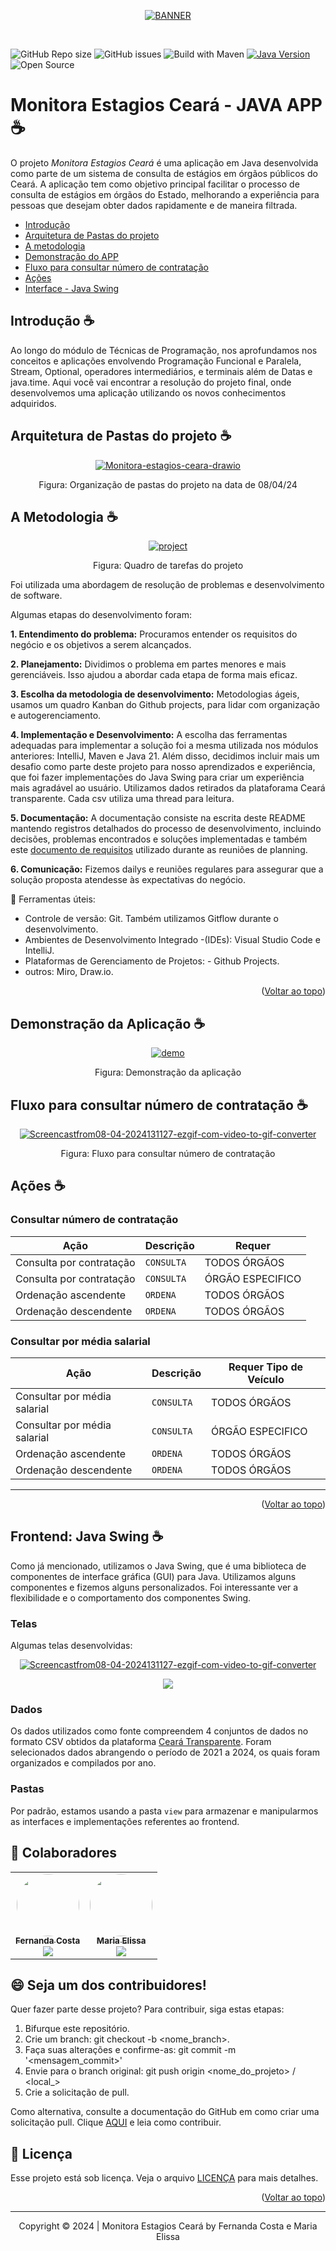 <a name="readme-top"></a>

<p align="center">
   <a href="https://ibb.co/5x8R7VV"><img src="src/main/java/com/monitora/estagio/ceara/resources/img/banner.png" alt="BANNER" border="0"></a>
</p>
&nbsp;


![GitHub Repo size](https://img.shields.io/github/repo-size/fernandacostads/monitora-estagios-ceara)
![GitHub issues](https://img.shields.io/github/issues/fernandacostads/monitora-estagios-ceara)
![Build with Maven](https://img.shields.io/badge/Build%20with-Maven-brightblue)
[![Java Version](https://img.shields.io/badge/Java-21-red)](https://docs.oracle.com/javase/21/docs/api/)
![Open Source](https://img.shields.io/badge/Open%20Source-Yes-green)


# Monitora Estagios Ceará - JAVA APP ☕
O projeto *Monitora Estagios Ceará* é uma aplicação em Java desenvolvida como parte de um sistema de consulta de estágios em órgãos públicos do Ceará. A aplicação tem como objetivo principal facilitar o processo de consulta de estágios em órgãos do Estado, melhorando a experiência para pessoas que desejam obter dados rapidamente e de maneira filtrada.

- <a href="#intro">Introdução</a>
- <a href="#arq">Arquitetura de Pastas do projeto</a>
- <a href="#meto">A metodologia</a>
- <a href="#demo">Demonstração do APP</a>
- <a href="#fluxo">Fluxo para consultar número de contratação</a>
- <a href="#acao">Ações</a>
- <a href="#front">Interface - Java Swing</a>


## Introdução ☕
<a name="intro"></a>
Ao longo do módulo de Técnicas de Programação, nos aprofundamos nos conceitos e aplicações envolvendo Programação Funcional e Paralela, Stream, Optional, operadores intermediários, e terminais além de Datas e java.time.
Aqui você vai encontrar a resolução do projeto final, onde desenvolvemos uma aplicação utilizando os novos conhecimentos adquiridos.

## Arquitetura de Pastas do projeto ☕
<a name="arq"></a>
<p align="center">
   <a href="https://ibb.co/5kTD1x9"><img src="src/main/java/com/monitora/estagio/ceara/resources/img/Monitora-estagios-ceara.drawio.png" alt="Monitora-estagios-ceara-drawio"></a>
</p>
<p align="center"> Figura: Organização de pastas do projeto na data de 08/04/24</p>

## A Metodologia ☕
<a name="meto"></a>

<p align="center">
   <a href="https://ibb.co/NZJjLQs"><img src="https://i.ibb.co/bzCBrqP/project.gif" alt="project" border="0"></a>
</p>

<p align="center"> Figura: Quadro de tarefas do projeto</p>

Foi utilizada uma abordagem de resolução de problemas e desenvolvimento de software.

Algumas etapas do desenvolvimento foram:

**1. Entendimento do problema:** Procuramos entender os requisitos do negócio e os objetivos a serem alcançados.

**2. Planejamento:** Dividimos o problema em partes menores e mais gerenciáveis. Isso ajudou a abordar cada etapa de forma mais eficaz.

**3. Escolha da metodologia de desenvolvimento:** Metodologias ágeis, usamos um quadro Kanban do Github projects, para lidar com organização e autogerenciamento.

**4. Implementação e Desenvolvimento:** A escolha das ferramentas adequadas para implementar a solução foi a mesma utilizada nos módulos anteriores: IntelliJ, Maven e Java 21. Além disso,  decidimos incluir mais um desafio como parte deste projeto para nosso aprendizados e experiência, que foi fazer implementações do Java Swing para criar um experiência mais agradável ao usuário. Utilizamos dados retirados da plataforama Ceará transparente. Cada csv utiliza uma thread para leitura.

**5. Documentação:** A documentação consiste na escrita deste README mantendo registros detalhados do processo de desenvolvimento, incluindo decisões, problemas encontrados e soluções implementadas e também este [documento de requisitos](https://docs.google.com/document/d/1g_un9bowROQZlsKhvoS9jDy1s0Kkgv37IYJxxCDf-AY/edit?usp=sharing) utilizado durante as reuniões de planning.

**6. Comunicação:** Fizemos dailys e reuniões regulares para assegurar que a solução proposta atendesse às expectativas do negócio.

🧰 Ferramentas úteis:

- Controle de versão:  Git. Também utilizamos Gitflow durante o desenvolvimento.
- Ambientes de Desenvolvimento Integrado -(IDEs): Visual Studio Code e IntelliJ.
- Plataformas de Gerenciamento de Projetos: - Github Projects.
- outros: Miro, Draw.io.

<p align="right">(<a href="#readme-top">Voltar ao topo</a>)</p>

## Demonstração da Aplicação ☕
<a name="demo"></a>

 <p align="center">
  <a href="#">
   <img src="https://i.ibb.co/6B1vqvy/demo.gif" alt="demo" border="0">
  </a>
</p>

<p align="center"> Figura: Demonstração da aplicação</p>

## Fluxo para consultar número de contratação ☕
<a name="fluxo"></a>

<p align="center">
  <a href="https://ibb.co/kGWF5Q2"><img src="https://i.ibb.co/qDPw7kY/Screencastfrom08-04-2024131127-ezgif-com-video-to-gif-converter.gif" alt="Screencastfrom08-04-2024131127-ezgif-com-video-to-gif-converter" border="0"></a>
</p>

<p align="center"> Figura: Fluxo para consultar número de contratação</p>

## Ações ☕
<a name="acao"></a>
<h3>
Consultar número de contratação
</h3>

|Ação  | Descrição | Requer                         
--------------------------------------------------------------------------------------------------------------|------------|------------------------------|
| Consulta por contratação           | `CONSULTA`    | TODOS ÓRGÃOS   |
| Consulta por contratação                 | `CONSULTA`      | ÓRGÃO ESPECIFICO  | 
| Ordenação ascendente          | `ORDENA`    | TODOS ÓRGÃOS   |
| Ordenação descendente            | `ORDENA`    | TODOS ÓRGÃOS  |

<h3>
   Consultar por média salarial
</h3>

| Ação     | Descrição | Requer Tipo de Veículo                         
|--------------------------------------------------------------------------------------------------------------|------------|------------------------------|
| Consultar por média salarial               | `CONSULTA`     | TODOS ÓRGÃOS    |
| Consultar por média salarial               | `CONSULTA`      | ÓRGÃO ESPECIFICO    | 
| Ordenação ascendente                       | `ORDENA`    | TODOS ÓRGÃOS    |
|Ordenação descendente                    | `ORDENA`    | TODOS ÓRGÃOS   |


----------------------------------------------------------------------------------------------
<p align="right">(<a href="#readme-top">Voltar ao topo</a>)</p>

##  Frontend: Java Swing ☕
<a name="front"></a>
Como já mencionado, utilizamos o  Java Swing, que é uma biblioteca de componentes de interface gráfica (GUI) para Java. Utilizamos alguns componentes e fizemos alguns personalizados. Foi interessante ver a flexibilidade e o comportamento dos componentes Swing.

### Telas
Algumas telas desenvolvidas:

<p align="center">
 <a href="https://ibb.co/kGWF5Q2"><img src="https://i.ibb.co/qDPw7kY/Screencastfrom08-04-2024131127-ezgif-com-video-to-gif-converter.gif" alt="Screencastfrom08-04-2024131127-ezgif-com-video-to-gif-converter" border="0"></a>
</p>
<p align="center">
<a href="https://ibb.co/VVX7mRJ"><img src="src/main/java/com/monitora/estagio/ceara/resources/img/semace.png"></a>
</p>

### Dados

Os dados utilizados como fonte compreendem 4 conjuntos de dados no formato CSV obtidos da plataforma [Ceará Transparente](https://cearatransparente.ce.gov.br/portal-da-transparencia/servidores?locale=pt-BR&__=__). Foram selecionados dados abrangendo o período de 2021 a 2024, os quais foram organizados e compilados por ano.

### Pastas

Por padrão, estamos usando a pasta `view` para armazenar e manipularmos as interfaces e implementações referentes ao frontend.


## 🤝 Colaboradores
<a name="contribua"></a>
<table align="center"><tr>
 <td align="center"><a href="https://github.com/fernandacostads" target="_blank"><img style="border-radius: 50%;" src="https://avatars.githubusercontent.com/u/59060824?v=4" width="100px;" alt=""/>
    <br />
    <sub><b>Fernanda Costa</b></sub></a>

<br />
<a href="https://www.linkedin.com/in/fernandacostads/" alt="LinkedIn">
  <img src="https://img.shields.io/badge/-Linkedin-0e76a8?style=flat-square&logo=Linkedin&logoColor=white&link=https://linkedin.com/in/fernandacostads" /></a>
</td>
    <td align="center"><a href="https://github.com/ma-elissa" target="_blank"><img style="border-radius: 50%;" src="https://avatars.githubusercontent.com/u/128258713?v=4" width="100px;" alt=""/>
    <br />
    <sub><b>Maria Elissa</b></sub></a>

<br />
<a href="https://www.linkedin.com/in/elissatavares/" alt="LinkedIn">
  <img src="https://img.shields.io/badge/-Linkedin-0e76a8?style=flat-square&logo=Linkedin&logoColor=white&link=https://linkedin.com/in/ma-elissa" /></a>
</td>
  </tr>
</table>


## 😄 Seja um dos contribuidores!
Quer fazer parte desse projeto? Para contribuir, siga estas etapas:

1. Bifurque este repositório.
2. Crie um branch: git checkout -b <nome_branch>.
3. Faça suas alterações e confirme-as: git commit -m '<mensagem_commit>'
4. Envie para o branch original: git push origin <nome_do_projeto> / <local_>
5. Crie a solicitação de pull.

Como alternativa, consulte a documentação do GitHub em como criar uma solicitação pull.
Clique [AQUI](https://opensource.guide/how-to-contribute/) e leia como contribuir.


## 📝 Licença
Esse projeto está sob licença. Veja o arquivo [LICENÇA](https://github.com/fernandacostads/monitora-estagios-ceara/blob/main/LICENSE.md) para mais detalhes.


<p align="right">(<a href="#readme-top">Voltar ao topo</a>)</p>
<hr>
<p align="center">Copyright © 2024 | Monitora Estagios Ceará by Fernanda Costa e Maria Elissa</p>
